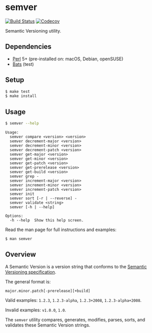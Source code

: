 # semver

[![Build Status](https://travis-ci.com/chriskilding/semver.svg?branch=master)](https://travis-ci.com/chriskilding/semver)
[![Codecov](https://codecov.io/gh/chriskilding/semver/branch/master/graph/badge.svg)](https://codecov.io/gh/chriskilding/semver)

Semantic Versioning utility.

## Dependencies

- [Perl](http://www.perl.org) 5+ (pre-installed on: macOS, Debian, openSUSE)
- [Bats](https://github.com/bats-core/bats-core) (test)

## Setup

```bash
$ make test
$ make install
```

## Usage

```bash
$ semver --help
```

```
Usage:
  semver compare <version> <version>
  semver decrement-major <version>
  semver decrement-minor <version>
  semver decrement-patch <version>
  semver get-major <version>
  semver get-minor <version>
  semver get-patch <version>
  semver get-prerelease <version>
  semver get-build <version>
  semver grep -
  semver increment-major <version>
  semver increment-minor <version>
  semver increment-patch <version>
  semver init
  semver sort [-r | --reverse] -
  semver validate <string>
  semver [-h | --help]

Options:
  -h --help  Show this help screen.
```

Read the man page for full instructions and examples:

```bash
$ man semver
```

## Overview

A Semantic Version is a version string that conforms to the [Semantic Versioning specification](https://semver.org/).

The general format is:

    major.minor.patch[-prerelease][+build]

Valid examples: `1.2.3`, `1.2.3-alpha`, `1.2.3+2008`, `1.2.3-alpha+2008`.

Invalid examples: `v1.0.0`, `1.0`.

The `semver` utility compares, generates, modifies, parses, sorts, and validates these Semantic Version strings.
